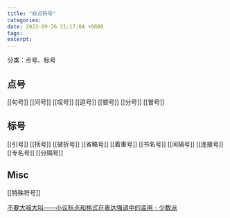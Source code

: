 ```yaml
---
title: "标点符号"
categories: 
date: 2022-09-26 21:17:04 +0800
tags: 
excerpt: 
---
```





分类：点号、标号


## 点号

[[句号]]
[[问号]]
[[叹号]]
[[逗号]]
[[顿号]]
[[分号]]
[[冒号]]




## 标号
[[引号]]
[[括号]]
[[破折号]]
[[省略号]]
[[着重号]]
[[书名号]]
[[间隔号]]
[[连接号]]
[[专名号]]
[[分隔号]]



## Misc

[[特殊符号]]

[不要大喊大叫——小议标点和格式在表达强调中的滥用 - 少数派](https://sspai.com/post/65492)

